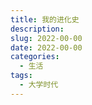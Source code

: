 ```yaml
---
title: 我的进化史
description:
slug: 2022-00-00
date: 2022-00-00
categories:
  - 生活
tags:
  - 大学时代
---
```

